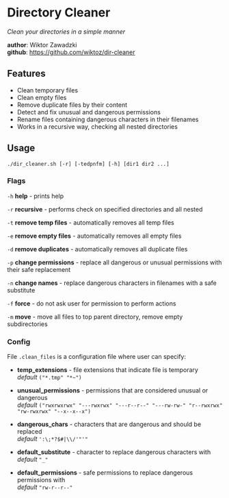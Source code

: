 # Directory Cleaner
*Clean your directories in a simple manner*

**author**: Wiktor Zawadzki\
**github**: https://github.com/wiktoz/dir-cleaner

## Features
- Clean temporary files
- Clean empty files
- Remove duplicate files by their content
- Detect and fix unusual and dangerous permissions
- Rename files containing dangerous characters in their filenames
- Works in a recursive way, checking all nested directories

## Usage
`./dir_cleaner.sh [-r] [-tedpnfm] [-h] [dir1 dir2 ...]`

### Flags
`-h` **help** - prints help

`-r` **recursive** - performs check on specified directories and all nested

`-t` **remove temp files** - automatically removes all temp files

`-e` **remove empty files** - automatically removes all empty files

`-d` **remove duplicates** - automatically removes all duplicate files

`-p` **change permissions** - replace all dangerous or unusual permissions with their safe replacement

`-n` **change names** - replace dangerous characters in filenames with a safe substitute

`-f` **force** - do not ask user for permission to perform actions

`-m` **move** - move all files to top parent directory, remove empty subdirectories

### Config
File `.clean_files` is a configuration file where user can specify:
- **temp_extensions** - file extensions that indicate file is temporary\
*default* `("*.tmp" "*~")`

- **unusual_permissions** - permissions that are considered unusual or dangerous\
*default* `("rwxrwxrwx" "---rwxrwx" "---r--r--" "---rw-rw-" "r--rwxrwx" "rw-rwxrwx" "--x--x--x")`

- **dangerous_chars** - characters that are dangerous and should be replaced\
*default* `':\;*?$#|\\/'"'"`

- **default_substitute** - character to replace dangerous characters with\
*default* `"_"`

- **default_permissions** - safe permissions to replace dangerous permissions with\
*default* `"rw-r--r--"`
